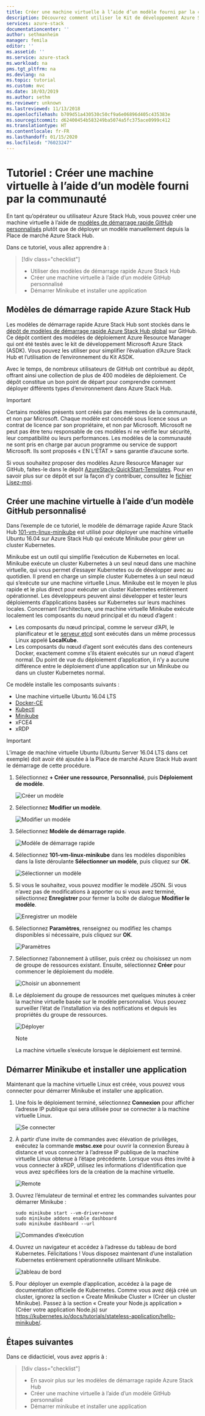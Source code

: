 ```yaml
---
title: Créer une machine virtuelle à l’aide d’un modèle fourni par la communauté | Microsoft Docs
description: Découvrez comment utiliser le Kit de développement Azure Stack (ASDK) pour créer une machine virtuelle à l’aide d’un modèle prédéfini et d’un modèle GitHub personnalisé.
services: azure-stack
documentationcenter: ''
author: sethmanheim
manager: femila
editor: ''
ms.assetid: ''
ms.service: azure-stack
ms.workload: na
pms.tgt_pltfrm: na
ms.devlang: na
ms.topic: tutorial
ms.custom: mvc
ms.date: 10/03/2019
ms.author: sethm
ms.reviewer: unknown
ms.lastreviewed: 11/13/2018
ms.openlocfilehash: b709d51a430530c50cf9a6e06896d405c435383e
ms.sourcegitcommit: d62400454b583249ba5074a5fc375ace0999c412
ms.translationtype: HT
ms.contentlocale: fr-FR
ms.lasthandoff: 01/15/2020
ms.locfileid: "76023247"
---
```

# <a name="tutorial-create-a-vm-using-a-community-template"></a>Tutoriel : Créer une machine virtuelle à l’aide d’un modèle fourni par la communauté

En tant qu’opérateur ou utilisateur Azure Stack Hub, vous pouvez créer une machine virtuelle à l’aide de [modèles de démarrage rapide GitHub personnalisés](https://github.com/Azure/AzureStack-QuickStart-Templates) plutôt que de déployer un modèle manuellement depuis la Place de marché Azure Stack Hub.

Dans ce tutoriel, vous allez apprendre à :

> [!div class="checklist"]
> * Utiliser des modèles de démarrage rapide Azure Stack Hub
> * Créer une machine virtuelle à l’aide d’un modèle GitHub personnalisé
> * Démarrer Minikube et installer une application

## <a name="azure-stack-hub-quickstart-templates"></a>Modèles de démarrage rapide Azure Stack Hub

Les modèles de démarrage rapide Azure Stack Hub sont stockés dans le [dépôt de modèles de démarrage rapide Azure Stack Hub global](https://github.com/Azure/AzureStack-QuickStart-Templates) sur GitHub. Ce dépôt contient des modèles de déploiement Azure Resource Manager qui ont été testés avec le kit de développement Microsoft Azure Stack (ASDK). Vous pouvez les utiliser pour simplifier l’évaluation d’Azure Stack Hub et l’utilisation de l’environnement du Kit ASDK.

Avec le temps, de nombreux utilisateurs de GitHub ont contribué au dépôt, offrant ainsi une collection de plus de 400 modèles de déploiement. Ce dépôt constitue un bon point de départ pour comprendre comment déployer différents types d’environnement dans Azure Stack Hub.

>[!IMPORTANT]
> Certains modèles présents sont créés par des membres de la communauté, et non par Microsoft. Chaque modèle est concédé sous licence sous un contrat de licence par son propriétaire, et non par Microsoft. Microsoft ne peut pas être tenu responsable de ces modèles ni ne vérifie leur sécurité, leur compatibilité ou leurs performances. Les modèles de la communauté ne sont pris en charge par aucun programme ou service de support Microsoft. Ils sont proposés « EN L’ÉTAT » sans garantie d’aucune sorte.

Si vous souhaitez proposer des modèles Azure Resource Manager sur GitHub, faites-le dans le dépôt [AzureStack-QuickStart-Templates](https://github.com/Azure/AzureStack-QuickStart-Templates). Pour en savoir plus sur ce dépôt et sur la façon d’y contribuer, consultez le [fichier Lisez-moi](https://aka.ms/aa6zktg).

## <a name="create-a-vm-using-a-custom-github-template"></a>Créer une machine virtuelle à l’aide d’un modèle GitHub personnalisé

Dans l’exemple de ce tutoriel, le modèle de démarrage rapide Azure Stack Hub [101-vm-linux-minikube](https://github.com/Azure/AzureStack-QuickStart-Templates/tree/master/101-vm-linux-minikube) est utilisé pour déployer une machine virtuelle Ubuntu 16.04 sur Azure Stack Hub qui exécute Minikube pour gérer un cluster Kubernetes.

Minikube est un outil qui simplifie l’exécution de Kubernetes en local. Minikube exécute un cluster Kubernetes à un seul nœud dans une machine virtuelle, qui vous permet d’essayer Kubernetes ou de développer avec au quotidien. Il prend en charge un simple cluster Kubernetes à un seul nœud qui s’exécute sur une machine virtuelle Linux. Minikube est le moyen le plus rapide et le plus direct pour exécuter un cluster Kubernetes entièrement opérationnel. Les développeurs peuvent ainsi développer et tester leurs déploiements d’applications basées sur Kubernetes sur leurs machines locales. Concernant l’architecture, une machine virtuelle Minikube exécute localement les composants du nœud principal et du nœud d’agent :

* Les composants du nœud principal, comme le serveur d’API, le planificateur et le [serveur etcd](https://coreos.com/etcd/) sont exécutés dans un même processus Linux appelé **LocalKube**.
* Les composants du nœud d’agent sont exécutés dans des conteneurs Docker, exactement comme s’ils étaient exécutés sur un nœud d’agent normal. Du point de vue du déploiement d’application, il n’y a aucune différence entre le déploiement d’une application sur un Minikube ou dans un cluster Kubernetes normal.

Ce modèle installe les composants suivants :

* Une machine virtuelle Ubuntu 16.04 LTS
* [Docker-CE](https://download.docker.com/linux/ubuntu)
* [Kubectl](https://storage.googleapis.com/kubernetes-release/release/v1.8.0/bin/linux/amd64/kubectl)
* [Minikube](https://storage.googleapis.com/minikube/releases/latest/minikube-linux-amd64)
* xFCE4
* xRDP

> [!IMPORTANT]
> L’image de machine virtuelle Ubuntu (Ubuntu Server 16.04 LTS dans cet exemple) doit avoir été ajoutée à la Place de marché Azure Stack Hub avant le démarrage de cette procédure.

1. Sélectionnez **+ Créer une ressource**, **Personnalisé**, puis **Déploiement de modèle**.

    ![Créer un modèle](media/azure-stack-create-vm-template/1.PNG)

2. Sélectionnez **Modifier un modèle**.

    ![Modifier un modèle](media/azure-stack-create-vm-template/2.PNG)

3. Sélectionnez **Modèle de démarrage rapide**.

    ![Modèle de démarrage rapide](media/azure-stack-create-vm-template/3.PNG)

4. Sélectionnez **101-vm-linux-minikube** dans les modèles disponibles dans la liste déroulante **Sélectionner un modèle**, puis cliquez sur **OK**.

    ![Sélectionner un modèle](media/azure-stack-create-vm-template/4.PNG)

5. Si vous le souhaitez, vous pouvez modifier le modèle JSON. Si vous n’avez pas de modifications à apporter ou si vous avez terminé, sélectionnez **Enregistrer** pour fermer la boîte de dialogue **Modifier le modèle**.

    ![Enregistrer un modèle](media/azure-stack-create-vm-template/5.PNG)

6. Sélectionnez **Paramètres**, renseignez ou modifiez les champs disponibles si nécessaire, puis cliquez sur **OK**.

    ![Paramètres](media/azure-stack-create-vm-template/6.PNG)

7. Sélectionnez l’abonnement à utiliser, puis créez ou choisissez un nom de groupe de ressources existant. Ensuite, sélectionnez **Créer** pour commencer le déploiement du modèle.

    ![Choisir un abonnement](media/azure-stack-create-vm-template/7.PNG)

8. Le déploiement du groupe de ressources met quelques minutes à créer la machine virtuelle basée sur le modèle personnalisé. Vous pouvez surveiller l’état de l’installation via des notifications et depuis les propriétés du groupe de ressources.

    ![Déployer](media/azure-stack-create-vm-template/8.PNG)

    >[!NOTE]
    > La machine virtuelle s’exécute lorsque le déploiement est terminé.

## <a name="start-minikube-and-install-an-application"></a>Démarrer Minikube et installer une application

Maintenant que la machine virtuelle Linux est créée, vous pouvez vous connecter pour démarrer Minikube et installer une application.

1. Une fois le déploiement terminé, sélectionnez **Connexion** pour afficher l’adresse IP publique qui sera utilisée pour se connecter à la machine virtuelle Linux.

    ![Se connecter](media/azure-stack-create-vm-template/9.PNG)

2. À partir d’une invite de commandes avec élévation de privilèges, exécutez la commande **mstsc.exe** pour ouvrir la connexion Bureau à distance et vous connecter à l’adresse IP publique de la machine virtuelle Linux obtenue à l’étape précédente. Lorsque vous êtes invité à vous connecter à xRDP, utilisez les informations d’identification que vous avez spécifiées lors de la création de la machine virtuelle.

    ![Remote](media/azure-stack-create-vm-template/10.PNG)

3. Ouvrez l’émulateur de terminal et entrez les commandes suivantes pour démarrer Minikube :

    ```shell
    sudo minikube start --vm-driver=none
    sudo minikube addons enable dashboard
    sudo minikube dashboard --url
    ```

    ![Commandes d’exécution](media/azure-stack-create-vm-template/11.PNG)

4. Ouvrez un navigateur et accédez à l’adresse du tableau de bord Kubernetes. Félicitations ! Vous disposez maintenant d’une installation Kubernetes entièrement opérationnelle utilisant Minikube.

    ![tableau de bord](media/azure-stack-create-vm-template/12.PNG)

5. Pour déployer un exemple d’application, accédez à la page de documentation officielle de Kubernetes. Comme vous avez déjà créé un cluster, ignorez la section « Create Minikube Cluster » (Créer un cluster Minikube). Passez à la section « Create your Node.js application » (Créer votre application Node.js) sur https://kubernetes.io/docs/tutorials/stateless-application/hello-minikube/.

## <a name="next-steps"></a>Étapes suivantes

Dans ce didacticiel, vous avez appris à :

> [!div class="checklist"]
> * En savoir plus sur les modèles de démarrage rapide Azure Stack Hub
> * Créer une machine virtuelle à l’aide d’un modèle GitHub personnalisé
> * Démarrer minikube et installer une application
